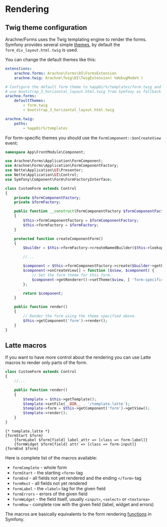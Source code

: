 Rendering
====


Twig theme configuration
----

Arachne/Forms uses the Twig templating engine to render the forms. Symfony provides several simple [themes](symfony.com/doc/current/form/form_customization.html), by default the `form_div_layout.html.twig` is used.

You can change the default themes like this:

```yml
extenstions:
    arachne.forms: Arachne\Forms\DI\FormsExtension
    arachne.twig: Arachne\Twig\DI\TwigExtension( %debugMode% )

# Configure the default form theme to %appDir%/templates/form.twig and
# use bootstrap_3_horizontal_layout.html.twig from Symfony as fallback.
arachne.forms:
    defaultThemes:
        - form.twig
        - bootstrap_3_horizontal_layout.html.twig

arachne.twig:
    paths:
        - %appDir%/templates
```

For form-specific themes you should use the `FormComponent::$onCreateView` event:

```php
namespace App\FrontModule\Component;

use Arachne\Forms\Application\FormComponent;
use Arachne\Forms\Application\FormComponentFactory;
use Nette\Application\UI\Presenter;
use Nette\Application\UI\Control;
use Symfony\Component\Form\FormFactoryInterface;

class CustomForm extends Control
{
    private $formComponentFactory;
    private $formFactory;

    public function __construct(FormComponentFactory $formComponentFactory, FormFactoryInterface $formFactory)
    {
        $this->formComponentFactory = $formComponentFactory;
        $this->formFactory = $formFactory;
    }

    protected function createComponentForm()
    {
        $builder = $this->formFactory->createNamedBuilder($this->lookupPath(Presenter::class), 'form', null, []);

        //...

        $component = $this->formComponentFactory->create($builder->getForm());
        $component->onCreateView[] = function ($view, $component) {
            // Set the form theme for this form.
            $component->getRenderer()->setTheme($view, [ 'form-specific-template.twig' ]);
        };

        return $component;
    }

    public function render()
    {
        // Render the form using the theme specified above.
        $this->getComponent('form')->render();
    }
}
```


Latte macros
----

If you want to have more control about the rendering you can use Latte macros to render only parts of the form.

```php
class CustomForm extends Control
{
    //...

    public function render()
    {
        $template = $this->getTemplate();
        $template->setFile(__DIR__ . '/template.latte');
        $template->form = $this->getComponent('form')->getView();
        $template->render();
    }
}
```

```
{* template.latte *}
{formStart $form}
    {formLabel $form[field] label_attr => [class => form-label]}
    {formWidget $form[field] attr => [class => form-input]}
{formEnd $form}
```

Here is complete list of the macros available:

- `formComplete` - whole form
- `formStart` - the starting `<form>` tag
- `formEnd` - all fields not yet rendered and the ending `</form>` tag
- `formRest` - all fields not yet rendered
- `formLabel` - the `<label>` tag for the given field
- `formErrors` - errors of the given field
- `formWidget` - the field itself, usually `<input>`, `<select>` or `<textarea>`
- `formRow` - complete row with the given field (label, widget and errors)

The macros are basically equivalents to the form rendering [functions](http://symfony.com/doc/current/reference/forms/twig_reference.html) in Symfony.
